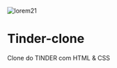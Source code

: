 ![lorem21](https://user-images.githubusercontent.com/112776793/190938632-2e27ebb2-ea0b-4d70-aa0e-37437cc1da3a.png)
# Tinder-clone
Clone do TINDER com HTML &amp; CSS

